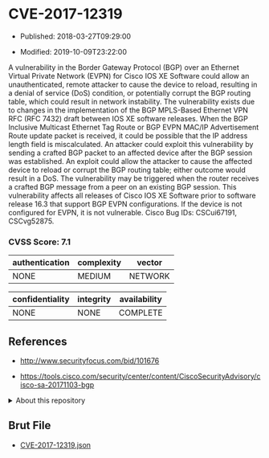 # CVE-2017-12319

- Published: 2018-03-27T09:29:00

- Modified: 2019-10-09T23:22:00

A vulnerability in the Border Gateway Protocol (BGP) over an Ethernet Virtual Private Network (EVPN) for Cisco IOS XE Software could allow an unauthenticated, remote attacker to cause the device to reload, resulting in a denial of service (DoS) condition, or potentially corrupt the BGP routing table, which could result in network instability. The vulnerability exists due to changes in the implementation of the BGP MPLS-Based Ethernet VPN RFC (RFC 7432) draft between IOS XE software releases. When the BGP Inclusive Multicast Ethernet Tag Route or BGP EVPN MAC/IP Advertisement Route update packet is received, it could be possible that the IP address length field is miscalculated. An attacker could exploit this vulnerability by sending a crafted BGP packet to an affected device after the BGP session was established. An exploit could allow the attacker to cause the affected device to reload or corrupt the BGP routing table; either outcome would result in a DoS. The vulnerability may be triggered when the router receives a crafted BGP message from a peer on an existing BGP session. This vulnerability affects all releases of Cisco IOS XE Software prior to software release 16.3 that support BGP EVPN configurations. If the device is not configured for EVPN, it is not vulnerable. Cisco Bug IDs: CSCui67191, CSCvg52875.

### CVSS Score: **7.1**

| authentication | complexity | vector |
| --- | --- | --- |
| NONE | MEDIUM | NETWORK |

| confidentiality | integrity | availability |
| --- | --- | --- |
| NONE | NONE | COMPLETE |

## References

* http://www.securityfocus.com/bid/101676

* https://tools.cisco.com/security/center/content/CiscoSecurityAdvisory/cisco-sa-20171103-bgp

<details>
<summary>About this repository</summary> 

  This repository is part of the project [Live Hack CVE](https://github.com/Live-Hack-CVE). Main website can be found [www.live-hack.org](https://www.live-hack.org) 
  
  Made by [Sn0wAlice](https://github.com/Sn0wAlice) for the people that care about security and need to have a feed of the latest CVEs. Hope you enjoy it, don't forget to star the repo and follow me on [Twitter](https://twitter.com/Sn0wAlice) and [Github](https://github.com/Sn0wAlice). And that is my [personnal website](https://www.alice-snow.me/)

  - [Home Page](https://github.com/Live-Hack-CVE)
  - [Framework](https://github.com/Live-Hack-CVE/cve-framework)
  - [CVE database](https://github.com/Live-Hack-CVE/full_database)
  - [Changelog](https://github.com/Live-Hack-CVE/Changelog)
</details>

## Brut File

* [CVE-2017-12319.json](https://raw.githubusercontent.com/Live-Hack-CVE/full_database/main/cves/2017/CVE-2017-12319.json)


